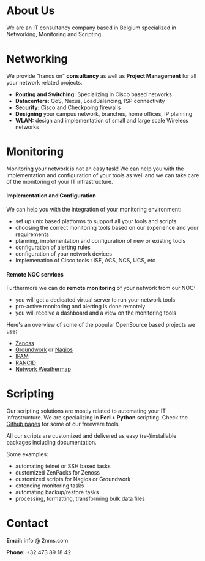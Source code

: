 # About Us

We are an IT consultancy company based in Belgium specialized in Networking, Monitoring and Scripting.



# Networking

We provide "hands on" **consultancy** as well as **Project Management** for all your network related projects.

* **Routing and Switching:** Specializing in Cisco based networks
* **Datacenters:** QoS, Nexus, LoadBalancing, ISP connectivity
* **Security:** Cisco and Checkpoing firewalls
* **Designing** your campus network, branches, home offices, IP planning
* **WLAN:** design and implementation of small and large scale Wireless networks



# Monitoring

Monitoring your network is not an easy task! We can help you with the implementation and configuration of your tools as well and we can take care of the monitoring of your IT infrastructure.

#### Implementation and Configuration

We can help you with the integration of your monitoring environment:

* set up unix based platforms to support all your tools and scripts
* choosing the correct monitoring tools based on our experience and your requirements
* planning, implementation and configuration of new or existing tools
* configuration of alerting rules
* configuration of your network devices
* Implemenation of Cisco tools : ISE, ACS, NCS, UCS, etc


#### Remote NOC services

Furthermore we can do **remote monitoring** of your network from our NOC:

* you will get a dedicated virtual server to run your network tools
* pro-active monitoring and alerting is done remotely
* you will receive a dashboard and a view on the monitoring tools


Here's an overview of some of the popular OpenSource based projects we use:

* [Zenoss](http://www.zenoss.org)
* [Groundwork](http://www.gwos.com) or [Nagios](http://www.nagios.org)
* [IPAM](http://phpipam.net)
* [RANCID](http://www.shrubbery.net/rancid)
* [Network Weathermap](http://www.network-weathermap.com)



# Scripting

Our scripting solutions are mostly related to automating your IT infrastructure. We are specializing in **Perl + Python** scripting.
Check the [Github pages](http://www.github.com/mwallraf) for some of our freeware tools.

All our scripts are customized and delivered as easy (re-)installable packages including documentation.

Some examples:

* automating telnet or SSH based tasks
* customized ZenPacks for Zenoss
* customized scripts for Nagios or Groundwork
* extending monitoring tasks
* automating backup/restore tasks
* processing, formatting, transforming bulk data files



# Contact

**Email:** info @ 2nms.com

**Phone:** +32 473 89 18 42

